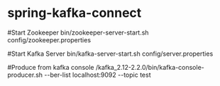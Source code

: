 # spring-kafka-connect

#Start Zookeeper
bin/zookeeper-server-start.sh config/zookeeper.properties

#Start Kafka Server
bin/kafka-server-start.sh config/server.properties

#Produce from kafka console
/kafka_2.12-2.2.0/bin/kafka-console-producer.sh --ber-list localhost:9092 --topic test

